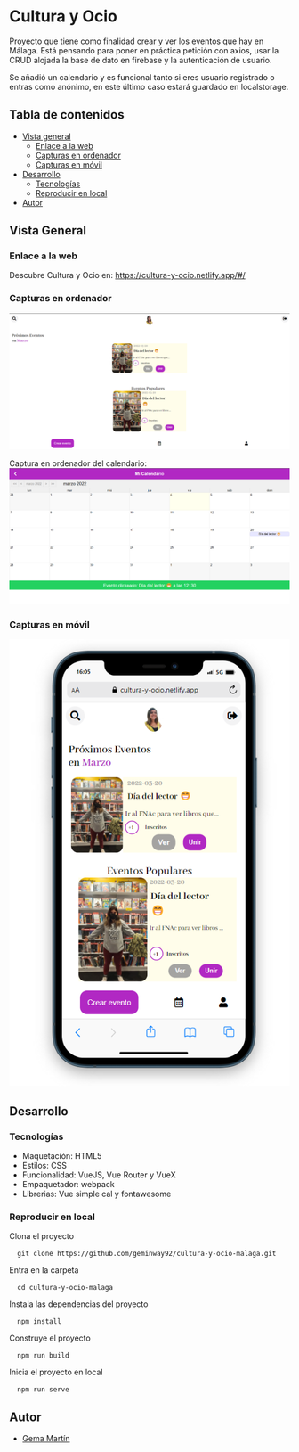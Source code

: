 # Cultura y Ocio

Proyecto que tiene como finalidad crear y ver los eventos que hay en Málaga.
Está pensando para poner en práctica petición con axios, usar la CRUD alojada la base de dato en firebase y la autenticación de usuario.

Se añadió un calendario y es funcional tanto si eres usuario registrado o entras como anónimo, en este último caso estará guardado en localstorage.

## Tabla de contenidos
- [Vista general](#vista-general)
  - [Enlace a la web](#enlace-a-la-web)
  - [Capturas en ordenador](#capturas-en-ordenador)
  - [Capturas en móvil](#capturas-en-móvil)
- [Desarrollo](#desarrollo)
  - [Tecnologías](#tecnologías)
  - [Reproducir en local](#reproducir-en-local)
- [Autor](#autor)
## Vista General
### Enlace a la web
Descubre Cultura y Ocio en:
https://cultura-y-ocio.netlify.app/#/

### Capturas en ordenador
![Captura de pantalla en el ordenador](./public/images/Captura-eventlayout.png)

Captura en ordenador del calendario:
![Captura de pantalla del calendario](./public/images/Captura-calendar.png)

### Capturas en móvil
![Captura de pantalla en móvil](./public/images/Captura-eventlayout-movil.png)

## Desarrollo
### Tecnologías
- Maquetación: HTML5
- Estilos: CSS
- Funcionalidad: VueJS, Vue Router y VueX
- Empaquetador: webpack
- Librerias: Vue simple cal y fontawesome

### Reproducir en local
Clona el proyecto
```
  git clone https://github.com/geminway92/cultura-y-ocio-malaga.git
```
Entra en la carpeta
```
  cd cultura-y-ocio-malaga
```
Instala las dependencias del proyecto
```
  npm install
```
Construye el proyecto
```
  npm run build
```
Inicia el proyecto en local
```
  npm run serve
```

## Autor
- [Gema Martín](https://github.com/geminway92)


